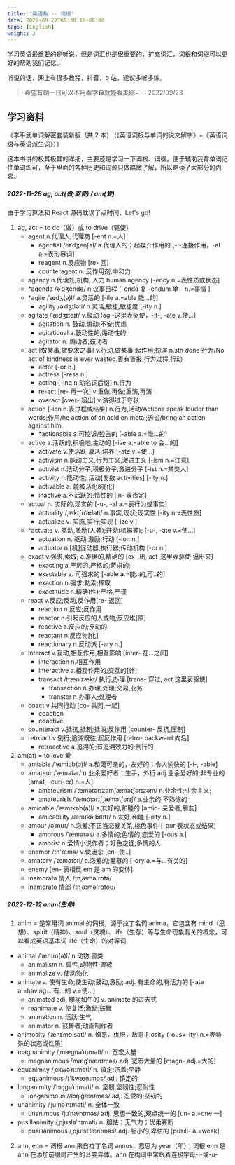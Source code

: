 ```yaml
---
title: '英语角 -- 词根'
date: 2022-09-22T09:30:18+08:00
tags: [English]
weight: 2
---
```


学习英语最重要的是听说，但是词汇也是很重要的，扩充词汇，词根和词缀可以更好的帮助我们记忆。

听说的话，网上有很多教程，抖音，b 站，建议多听多练。

> 希望有朝一日可以不用看字幕就能看美剧~ -- 2022/09/23

## 学习资料

《李平武单词解密套装新版（共 2 本） (《英语词根与单词的说文解字》+《英语词缀与英语派生词》）》

这本书讲的极其极其的详细，主要还是学习一下词根、词缀，便于辅助我背单词记住单词即可，至于里面的各种历史和词源只做略微了解，所以略读了大部分的内容。

##### 2022-11-28 ag, act(做;驱使) / am(爱)

由于学习算法和 React 源码耽误了点时间，Let's go!

1. ag, act = to do（做）或 to drive（驱使）
   - agent n.代理人,代理商 [-ent n.=人]
     - agential /eɪˈdʒenʃəl/ a.代理人的；起媒介作用的 [-i-连接作用，-al a.=表形容词]
     - reagent n.反应物 [re- 回]
     - counteragent n. 反作用剂;中和力
   - agency n.代理处,机构; 人力 human agency [-ency n.=表性质或状态]
   - \*agenda /əˈdʒendə/ n.议事日程 [-enda 复 -endum 单，n.=事情 ]
   - \*agile /ˈædʒ(ə)l/ a.灵活的 [-ile a.=able 能...的]
     - agility /əˈdʒɪləti/ n.灵活,敏捷,敏捷度 [-ity n.]
   - agitate /ˈædʒɪteɪt/ v.鼓动 [ag -这里表驱使，-it-, -ate v.使...]
     - agitation n. 鼓动,煽动;不安;忧虑
     - agitational a.鼓动性的,煽动性的
     - agitator n. 煽动者;鼓动者
   - act [做某事;做要求之事] v.行动,做某事;起作用;扮演 n.sth done 行为/No act of kindness is ever wasted.善有善报;行为过程,行动
     - actor [-or n.]
     - actress [-ress n.]
     - acting [-ing n.动名词后缀] n.行为
     - re-act [re- 再一次] v.重做,再做;重演,再演
     - overact [over- 超出] v.演得过于夸张
   - action [-ion n.表过程或结果] n.行为,活动/Actions speak louder than words;作用/he action of an acid on metal;诉讼/bring an action against him.
     - \*actionable a.可控诉/控告的 [-able a.=能...的]
   - active a.活跃的,积极地,主动的 [-ive a.=able to 会...的]
     - activate v.使活跃,激活;培养 [-ate v.=使...]
     - activism n.能动主义,行为主义,激进主义 [-ism n.=注意]
     - activist n.活动分子,积极分子,激进分子 [-ist n.=某类人]
     - activity n.能动性; 活动[复数 activities] [-ity n.]
     - activable a. 能被活化的[化]
     - inactive a.不活跃的;惰性的 [in- 表否定]
   - actual n. 实际的,现实的 [-u-, -al a.=表行为或事实]
     - actuality /ˌæktʃuˈæləti/ n.事实,现状;现实性 [-ity n.=表性质]
     - actualize v. 实施,实行;实现 [-ize v.]
   - \*actuate v. 驱动,激励(人等);开动(机器等); [-u-, -ate v.=使...]
     - actuation n. 驱动,激励;行动 [-ion n.]
     - actuator n.[机]促动器,执行器;传动机构 [-or n.]
   - exact v.强求,索取; a.准确的,精确的 [ex- 出, act-这里表驱使 逼出来]
     - exacting a.严厉的,严格的;苛求的;
     - exactable a. 可强求的 [-able a.=能..的,可..的]
     - exaction n.强求;勒索;榨取
     - exactitude n.精确(性);严格,严谨
   - react v.反应;反动,反作用[re- 返回]
     - reaction n.反应;反作用
     - reactor n.引起反应的人或物;反应堆[原]
     - reactive a.反应的;反动的
     - reactant n.反应物[化]
     - reactionary n.反动派 [-ary n.]
   - interact v.互动,相互作用,相互影响 [inter- 在...之间]
     - interaction n.相互作用
     - interactive a.相互作用的;交互的[计]
     - transact /trænˈzækt/ 执行,办理 [trans- 穿过, act 这里表驱使]
       - transaction n.办理,处理;交易,业务
       - transtor n.办事人;处理者
   - coact v.共同行动 [co- 共同,一起]
     - coaction
     - coactive
   - counteract v.抵抗,抵制;抵消;反作用 [counter- 反抗,压制]
   - retroact v.倒行;追溯既往;起反作用 [retro- backward 向后]
     - retroactive a.追溯的;有追溯效力的;倒行的
2. am(at) = to love 爱
   - amiable /ˈeɪmiəb(ə)l/ a.和蔼可亲的，友好的；令人愉快的 [-i-, -able]
   - amateur /ˈæmətər/ n.业余爱好者；生手，外行 adj.业余爱好的;非专业的 [amat, -eur(-er) n.=人]
     - amateurism /ˈæmətərɪzəmˌˈæmətʃərɪzəm/ n.业余性;业余主义;
     - amateurish /ˈæmətərɪʃˌˈæmətʃərɪʃ/ a.业余的,不熟练的
   - amicable /ˈæmɪkəb(ə)l/ a.友好的,和睦的 [amic- 亲爱者,朋友]
     - amicability /æmɪkə'bɪlɪtɪ/ n.友好,和睦 [-ility n.]
   - amour /əˈmʊr/ n.恋爱;不正当恋爱关系,桃色事件 [-our 表状态或结果]
     - amorous /ˈæmərəs/ a.多情的;色情的;恋爱的 [-ous a.]
     - amorist n.爱情小说作者；好色之徒;多情的人
   - enamor /ɪn'æmə/ v.使迷恋 [en- 使..]
   - amatory /ˈæmətɔri/ a.恋爱的;爱慕的 [-ory a.=与...有关的]
   - enemy [en- 表相反 em 是 am 的变体]
   - inamorata 情人 /ɪnˌæmə'rɑtə/
   - inamorato 情郎 /ɪnˌæmə'rɑtoʊ/

##### 2022-12-12 anim(生命)

1. anim = 是常用词 animal 的词根，源于拉丁名词 anima，它包含有 mind（思想）、spirit（精神）、soul（灵魂）、life（生存）等与生命现象有关的概念，可以看成英语基本词 life（生命）的对等词

- animal /ˈænɪm(ə)l/ n.动物,兽类
  - animalism n. 兽性,动物性;兽欲
  - animalize v. 使动物化
- animate v. 使有生命;使生动;鼓动,激励; adj. 有生命的,有活力的 [-ate a.=having... 有...的 v.=使...]
  - animated adj. 栩栩如生的 v. animate 的过去式
  - reanimate v. 使复活;激励;鼓舞
  - animation n. 活跃;生气
  - animator n. 鼓舞者;动画制作者
- animosity /ˌænɪˈmɑːsəti/ n. 憎恶，仇恨，敌意 [-osity (-ous+-ity) n.=表特殊的状态或性质]
- magnanimity /ˌmæɡnəˈnɪməti/ n. 宽宏大量
  - magnanimous /mæɡˈnænɪməs/ adj. 宽宏大量的 [magn- adj.=大的]
- equanimity /ˌekwəˈnɪməti/ n. 镇定;沉着;平静
  - equanimous /ɪ'kwænɪməs/ adj. 镇定的
- longanimity /ˈlɔŋɡəˈnɪməti/ n. 坚韧,坚韧性;忍耐性
  - longanimous //lɔŋˈɡænɪməs/ adj. 忍受的;坚韧的
- unanimity /ˌjuːnəˈnɪməti/ n. 全体一致
  - unanimous /juˈnænɪməs/ adj. 思想一致的,观点统一的 [un- a.=one 一]
- pusillanimity /ˌpjʊsləˈnɪməti/ n. 胆怯；无气力；优柔寡断
  - pusillanimous /ˌpjuːsɪˈlænɪməs/ adj. 胆小的,卑怯的 [pusill- a.=weak]

2.  ann, enn = 词根 ann 来自拉丁名词 annus，意思为 year（年）；词根 enn 是 ann 在添加前缀时产生的音变异体。ann 在构词中常跟着连接字母-i-或-u-
